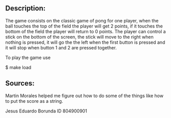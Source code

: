 ## Description:
The game consists on the classic game of pong for one player, when the ball touches the top of the field the player will get 2 points, if it touches the bottom of the field the player will return to 0 points. The player can control a stick on the bottom of the screen, the stick will move to the right when nothing is pressed, it will go the the left when the first button is pressed and it will stop when button 1 and 2 are pressed together.

To play the game use

$ make load

## Sources:
Martin Morales helped me figure out how to do some of the things like how to put the score as a string.


Jesus Eduardo Borunda
ID 804900901